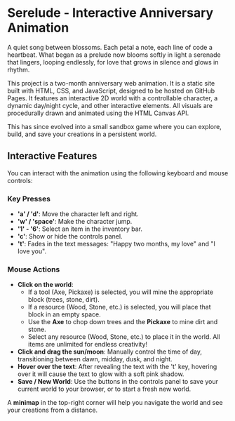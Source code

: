 # Serelude - Interactive Anniversary Animation
A quiet song between blossoms.
Each petal a note, each line of code a heartbeat.
What began as a prelude now blooms softly in light
a serenade that lingers, looping endlessly,
for love that grows in silence and glows in rhythm. 

This project is a two-month anniversary web animation. It is a static site built with HTML, CSS, and JavaScript, designed to be hosted on GitHub Pages. It features an interactive 2D world with a controllable character, a dynamic day/night cycle, and other interactive elements. All visuals are procedurally drawn and animated using the HTML Canvas API.

This has since evolved into a small sandbox game where you can explore, build, and save your creations in a persistent world.
## Interactive Features

You can interact with the animation using the following keyboard and mouse controls:

### Key Presses
*   **'a' / 'd'**: Move the character left and right.
*   **'w' / 'space'**: Make the character jump.
*   **'1' - '6'**: Select an item in the inventory bar.
*   **'c'**: Show or hide the controls panel.
*   **'t'**: Fades in the text messages: "Happy two months, my love" and "I love you".

### Mouse Actions
*   **Click on the world**:
    *   If a tool (Axe, Pickaxe) is selected, you will mine the appropriate block (trees, stone, dirt).
    *   If a resource (Wood, Stone, etc.) is selected, you will place that block in an empty space.
    *   Use the **Axe** to chop down trees and the **Pickaxe** to mine dirt and stone.
    *   Select any resource (Wood, Stone, etc.) to place it in the world. All items are unlimited for endless creativity!
*   **Click and drag the sun/moon**: Manually control the time of day, transitioning between dawn, midday, dusk, and night.
*   **Hover over the text**: After revealing the text with the 't' key, hovering over it will cause the text to glow with a soft pink shadow.
*   **Save / New World**: Use the buttons in the controls panel to save your current world to your browser, or to start a fresh new world.

A **minimap** in the top-right corner will help you navigate the world and see your creations from a distance.